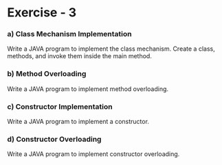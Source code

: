 # Exercise - 3

### a) Class Mechanism Implementation

Write a JAVA program to implement the class mechanism. Create a class, methods, and invoke them inside the main method.

### b) Method Overloading

Write a JAVA program to implement method overloading.

### c) Constructor Implementation

Write a JAVA program to implement a constructor.

### d) Constructor Overloading

Write a JAVA program to implement constructor overloading.
